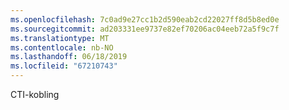 ```yaml
---
ms.openlocfilehash: 7c0ad9e27cc1b2d590eab2cd22027ff8d5b8ed0e
ms.sourcegitcommit: ad203331ee9737e82ef70206ac04eeb72a5f9c7f
ms.translationtype: MT
ms.contentlocale: nb-NO
ms.lasthandoff: 06/18/2019
ms.locfileid: "67210743"
---
```

CTI-kobling